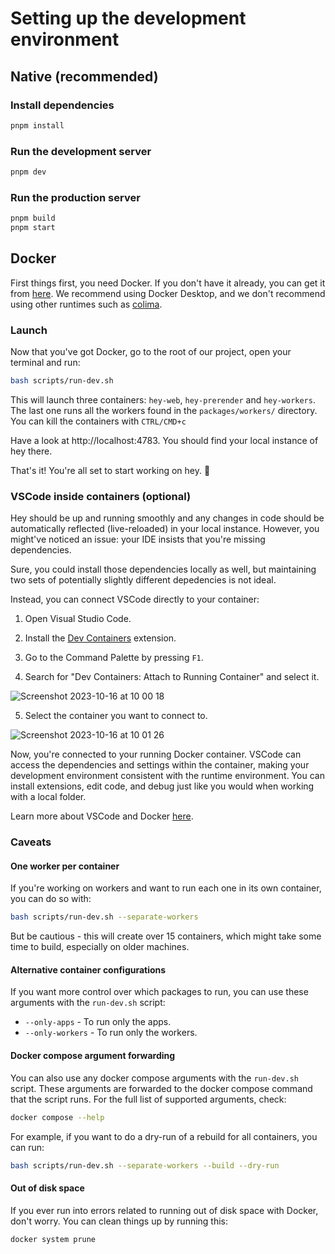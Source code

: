 # Setting up the development environment

## Native (recommended)

### Install dependencies

```bash
pnpm install
```

### Run the development server

```bash
pnpm dev
```

### Run the production server

```bash
pnpm build
pnpm start
```

## Docker

First things first, you need Docker. If you don't have it already, you can get it from [here](https://docs.docker.com/get-docker/). We recommend using Docker Desktop, and we don't recommend using other runtimes such as [colima](https://github.com/abiosoft/colima).

### Launch

Now that you've got Docker, go to the root of our project, open your terminal and run:

```sh
bash scripts/run-dev.sh
```

This will launch three containers: `hey-web`, `hey-prerender` and `hey-workers`. The last one runs all the workers found in the `packages/workers/` directory. You can kill the containers with `CTRL/CMD+c`

Have a look at http://localhost:4783. You should find your local instance of hey there.

That's it! You're all set to start working on hey. 🐳

### VSCode inside containers (optional)

Hey should be up and running smoothly and any changes in code should be automatically reflected (live-reloaded) in your local instance. However, you might've noticed an issue: your IDE insists that you're missing dependencies.

Sure, you could install those dependencies locally as well, but maintaining two sets of potentially slightly different depedencies is not ideal.

Instead, you can connect VSCode directly to your container:

1. Open Visual Studio Code.

2. Install the [Dev Containers](https://marketplace.visualstudio.com/items?itemName=ms-vscode-remote.remote-containers) extension.

3. Go to the Command Palette by pressing `F1`.

4. Search for "Dev Containers: Attach to Running Container" and select it.

![Screenshot 2023-10-16 at 10 00 18](https://github.com/Clueed/hey/assets/7318830/36ab1eed-1ac9-4ec5-a870-3dc552604206)

5. Select the container you want to connect to.

![Screenshot 2023-10-16 at 10 01 26](https://github.com/Clueed/hey/assets/7318830/3f6459f2-5246-4ac3-9c12-6807f36b5b74)

Now, you're connected to your running Docker container. VSCode can access the dependencies and settings within the container, making your development environment consistent with the runtime environment. You can install extensions, edit code, and debug just like you would when working with a local folder.

Learn more about VSCode and Docker [here](https://code.visualstudio.com/docs/devcontainers/attach-container).

### Caveats

#### One worker per container

If you're working on workers and want to run each one in its own container, you can do so with:

```sh
bash scripts/run-dev.sh --separate-workers
```

But be cautious - this will create over 15 containers, which might take some time to build, especially on older machines.

#### Alternative container configurations

If you want more control over which packages to run, you can use these arguments with the `run-dev.sh` script:

- `--only-apps` - To run only the apps.
- `--only-workers` - To run only the workers.

#### Docker compose argument forwarding

You can also use any docker compose arguments with the `run-dev.sh` script. These arguments are forwarded to the docker compose command that the script runs. For the full list of supported arguments, check:

```sh
docker compose --help
```

For example, if you want to do a dry-run of a rebuild for all containers, you can run:

```sh
bash scripts/run-dev.sh --separate-workers --build --dry-run
```

#### Out of disk space

If you ever run into errors related to running out of disk space with Docker, don't worry. You can clean things up by running this:

```sh
docker system prune
```
